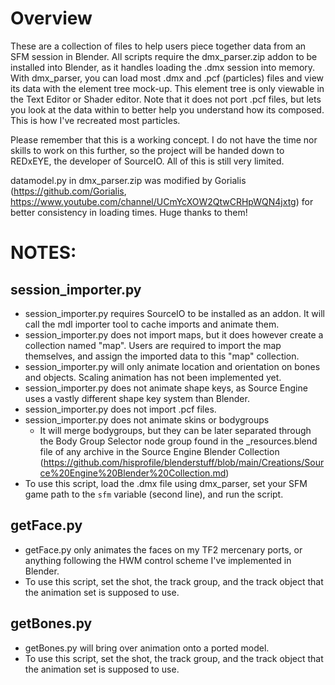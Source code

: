 # Overview
These are a collection of files to help users piece together data from an SFM session in Blender. All scripts require the dmx_parser.zip addon to be installed into Blender, as it handles loading the .dmx session into memory. With dmx_parser, you can load most .dmx and .pcf (particles) files and view its data with the element tree mock-up. This element tree is only viewable in the Text Editor or Shader editor. Note that it does not port .pcf files, but lets you look at the data within to better help you understand how its composed. This is how I've recreated most particles.

Please remember that this is a working concept. I do not have the time nor skills to work on this further, so the project will be handed down to REDxEYE, the developer of SourceIO. All of this is still very limited.

datamodel.py in dmx_parser.zip was modified by Gorialis (https://github.com/Gorialis, https://www.youtube.com/channel/UCmYcXOW2QtwCRHpWQN4jxtg) for better consistency in loading times. Huge thanks to them!

# NOTES:
## session_importer.py
- session_importer.py requires SourceIO to be installed as an addon. It will call the mdl importer tool to cache imports and animate them.
- session_importer.py does not import maps, but it does however create a collection named "map". Users are required to import the map themselves, and assign the imported data to this "map" collection.
- session_importer.py will only animate location and orientation on bones and objects. Scaling animation has not been implemented yet.
- session_importer.py does not animate shape keys, as Source Engine uses a vastly different shape key system than Blender.
- session_importer.py does not import .pcf files.
- session_importer.py does not animate skins or bodygroups
  - It will merge bodygroups, but they can be later separated through the Body Group Selector node group found in the _resources.blend file of any archive in the Source Engine Blender Collection (https://github.com/hisprofile/blenderstuff/blob/main/Creations/Source%20Engine%20Blender%20Collection.md)
- To use this script, load the .dmx file using dmx_parser, set your SFM game path to the `sfm` variable (second line), and run the script.

## getFace.py
- getFace.py only animates the faces on my TF2 mercenary ports, or anything following the HWM control scheme I've implemented in Blender.
- To use this script, set the shot, the track group, and the track object that the animation set is supposed to use.

## getBones.py
- getBones.py will bring over animation onto a ported model.
- To use this script, set the shot, the track group, and the track object that the animation set is supposed to use.
